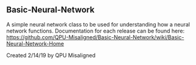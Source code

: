## Basic-Neural-Network
A simple neural network class to be used for understanding how a neural network functions. Documentation for each release can be found here: https://github.com/QPU-Misaligned/Basic-Neural-Network/wiki/Basic-Neural-Network-Home

Created 2/14/19 by QPU Misaligned
